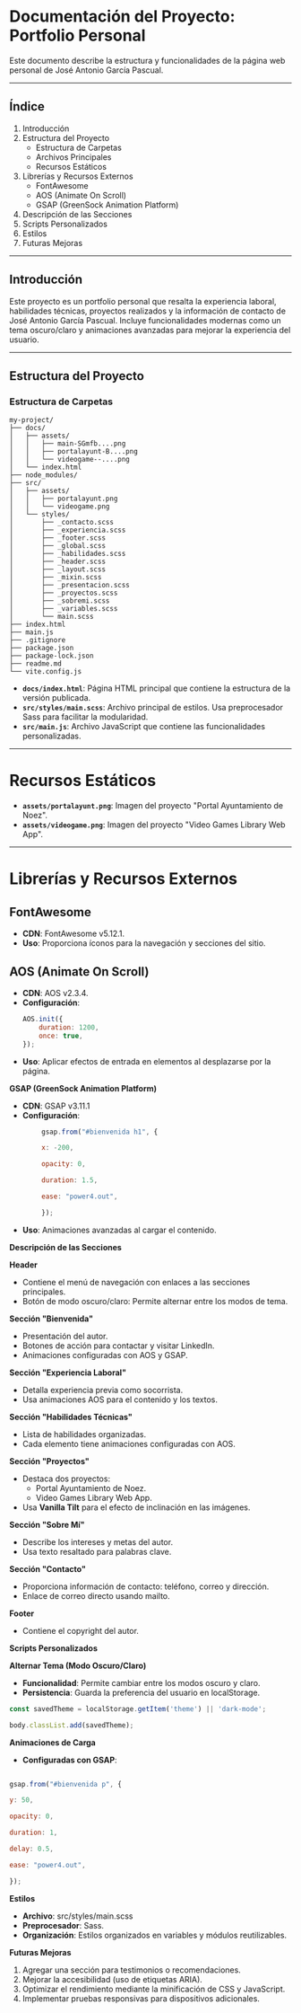 # Documentación del Proyecto: Portfolio Personal

Este documento describe la estructura y funcionalidades de la página web personal de José Antonio García Pascual.

---

## **Índice**

1. Introducción  
2. Estructura del Proyecto  
    - Estructura de Carpetas  
    - Archivos Principales  
    - Recursos Estáticos  
3. Librerías y Recursos Externos  
    - FontAwesome  
    - AOS (Animate On Scroll)  
    - GSAP (GreenSock Animation Platform)  
4. Descripción de las Secciones  
5. Scripts Personalizados  
6. Estilos  
7. Futuras Mejoras  

---

## **Introducción**

Este proyecto es un portfolio personal que resalta la experiencia laboral, habilidades técnicas, proyectos realizados y la información de contacto de José Antonio García Pascual. Incluye funcionalidades modernas como un tema oscuro/claro y animaciones avanzadas para mejorar la experiencia del usuario.

---

## **Estructura del Proyecto**

### **Estructura de Carpetas**
```plaintext
my-project/
├── docs/
│   ├── assets/
│   │   ├── main-SGmfb....png
│   │   ├── portalayunt-B....png
│   │   └── videogame--....png
│   └── index.html
├── node_modules/
├── src/
│   ├── assets/
│   │   ├── portalayunt.png
│   │   └── videogame.png
│   └── styles/
│       ├── _contacto.scss
│       ├── _experiencia.scss
│       ├── _footer.scss
│       ├── _global.scss
│       ├── _habilidades.scss
│       ├── _header.scss
│       ├── _layout.scss
│       ├── _mixin.scss
│       ├── _presentacion.scss
│       ├── _proyectos.scss
│       ├── _sobremi.scss
│       ├── _variables.scss
│       └── main.scss
├── index.html
├── main.js
├── .gitignore
├── package.json
├── package-lock.json
├── readme.md
└── vite.config.js
```


- **`docs/index.html`**: Página HTML principal que contiene la estructura de la versión publicada.  
- **`src/styles/main.scss`**: Archivo principal de estilos. Usa preprocesador Sass para facilitar la modularidad.  
- **`src/main.js`**: Archivo JavaScript que contiene las funcionalidades personalizadas.  

---

# Recursos Estáticos

- **`assets/portalayunt.png`**: Imagen del proyecto "Portal Ayuntamiento de Noez".  
- **`assets/videogame.png`**: Imagen del proyecto "Video Games Library Web App".  

---

# Librerías y Recursos Externos

## **FontAwesome**
- **CDN**: FontAwesome v5.12.1.  
- **Uso**: Proporciona íconos para la navegación y secciones del sitio.  

## **AOS (Animate On Scroll)**
- **CDN**: AOS v2.3.4.  
- **Configuración**:  
  ```javascript
  AOS.init({
      duration: 1200,
      once: true,
  });


- **Uso**: Aplicar efectos de entrada en elementos al desplazarse por la página.

**GSAP (GreenSock Animation Platform)**

- **CDN**: GSAP v3.11.1
- **Configuración**:
````javascript
        gsap.from("#bienvenida h1", {

        x: -200,

        opacity: 0,

        duration: 1.5,

        ease: "power4.out",

        });
````

- **Uso**: Animaciones avanzadas al cargar el contenido.

**Descripción de las Secciones**

**Header**

- Contiene el menú de navegación con enlaces a las secciones principales.
- Botón de modo oscuro/claro: Permite alternar entre los modos de tema.

**Sección "Bienvenida"**

- Presentación del autor.
- Botones de acción para contactar y visitar LinkedIn.
- Animaciones configuradas con AOS y GSAP.

**Sección "Experiencia Laboral"**

- Detalla experiencia previa como socorrista.
- Usa animaciones AOS para el contenido y los textos.

**Sección "Habilidades Técnicas"**

- Lista de habilidades organizadas.
- Cada elemento tiene animaciones configuradas con AOS.

**Sección "Proyectos"**

- Destaca dos proyectos:
  - Portal Ayuntamiento de Noez.
  - Video Games Library Web App.
- Usa **Vanilla Tilt** para el efecto de inclinación en las imágenes.

**Sección "Sobre Mí"**

- Describe los intereses y metas del autor.
- Usa texto resaltado para palabras clave.

**Sección "Contacto"**

- Proporciona información de contacto: teléfono, correo y dirección.
- Enlace de correo directo usando mailto.

**Footer**

- Contiene el copyright del autor.

**Scripts Personalizados**

**Alternar Tema (Modo Oscuro/Claro)**

- **Funcionalidad**: Permite cambiar entre los modos oscuro y claro.
- **Persistencia**: Guarda la preferencia del usuario en localStorage.
````javascript
const savedTheme = localStorage.getItem('theme') || 'dark-mode';

body.classList.add(savedTheme);
````

**Animaciones de Carga**

- **Configuradas con GSAP**:
````javascript

gsap.from("#bienvenida p", {

y: 50,

opacity: 0,

duration: 1,

delay: 0.5,

ease: "power4.out",

});
````

**Estilos**

- **Archivo**: src/styles/main.scss
- **Preprocesador**: Sass.
- **Organización**: Estilos organizados en variables y módulos reutilizables.

**Futuras Mejoras**

1. Agregar una sección para testimonios o recomendaciones.
2. Mejorar la accesibilidad (uso de etiquetas ARIA).
3. Optimizar el rendimiento mediante la minificación de CSS y JavaScript.
4. Implementar pruebas responsivas para dispositivos adicionales.